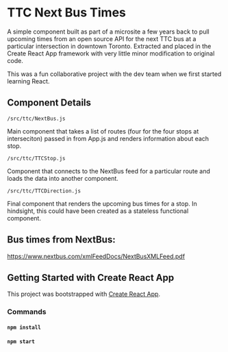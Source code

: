 # TTC Next Bus Times

A simple component built as part of a microsite a few years back to pull upcoming times from an open source API for the next TTC bus at a particular intersection in downtown Toronto. Extracted and placed in the Create React App framework with very little minor modification to original code.

This was a fun collaborative project with the dev team when we first started learning React.

## Component Details

<code>/src/ttc/NextBus.js</code>

Main component that takes a list of routes (four for the four stops at interseciton) passed in from App.js and renders information about each stop.

<code>/src/ttc/TTCStop.js</code>

Component that connects to the NextBus feed for a particular route and loads the data into another component.

<code>/src/ttc/TTCDirection.js</code>

Final component that renders the upcoming bus times for a stop. In hindsight, this could have been created as a stateless functional component.

## Bus times from NextBus:
https://www.nextbus.com/xmlFeedDocs/NextBusXMLFeed.pdf

## Getting Started with Create React App

This project was bootstrapped with [Create React App](https://github.com/facebook/create-react-app).

### Commands

#### `npm install`
#### `npm start`
